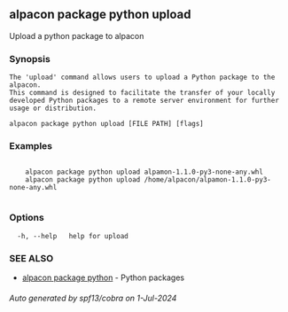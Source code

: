 ## alpacon package python upload

Upload a python package to alpacon

### Synopsis


	The 'upload' command allows users to upload a Python package to the alpacon. 
	This command is designed to facilitate the transfer of your locally developed Python packages to a remote server environment for further usage or distribution.
	

```
alpacon package python upload [FILE PATH] [flags]
```

### Examples

```

	alpacon package python upload alpamon-1.1.0-py3-none-any.whl
	alpacon package python upload /home/alpacon/alpamon-1.1.0-py3-none-any.whl
	
```

### Options

```
  -h, --help   help for upload
```

### SEE ALSO

* [alpacon package python](alpacon_package_python.md)	 - Python packages

###### Auto generated by spf13/cobra on 1-Jul-2024
